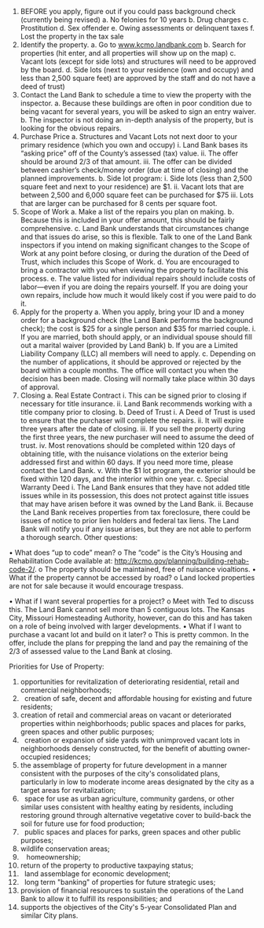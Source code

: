 1.	BEFORE you apply, figure out if you could pass background check (currently being revised)
a.	No felonies for 10 years
b.	Drug charges
c.	Prostitution
d.	Sex offender
e.	Owing assessments or delinquent taxes
f.	Lost the property in the tax sale
2.	Identify the property.
a.	Go to www.kcmo.landbank.com
b.	Search for properties (hit enter, and all properties will show up on the map)
c.	Vacant lots (except for side lots) and structures will need to be approved by the board. 
d.	Side lots (next to your residence (own and occupy) and less than 2,500 square feet) are approved by the staff and do not have a deed of trust)
3.	Contact the Land Bank to schedule a time to view the property with the inspector.
a.	Because these buildings are often in poor condition due to being vacant for several years, you will be asked to sign an entry waiver.
b.	The inspector is not doing an in-depth analysis of the property, but is looking for the obvious repairs.
4.	Purchase Price
a.	Structures and Vacant Lots not next door to your primary residence (which you own and occupy)
i.	Land Bank bases its “asking price” off of the County’s assessed (tax) value.
ii.	The offer should be around 2/3 of that amount.
iii.	The offer can be divided between cashier’s check/money order (due at time of closing) and the planned improvements.
b.	Side lot program:
i.	Side lots (less than 2,500 square feet and next to your residence) are $1.
ii.	Vacant lots that are between 2,500 and 6,000 square feet can be purchased for $75
iii.	Lots that are larger can be purchased for 8 cents per square foot.
5.	Scope of Work
a.	Make a list of the repairs you plan on making.
b.	Because this is included in your offer amount, this should be fairly comprehensive. 
c.	Land Bank understands that circumstances change and that issues do arise, so this is flexible. Talk to one of the Land Bank inspectors if you intend on making significant changes to the Scope of Work at any point before closing, or during the duration of the Deed of Trust, which includes this Scope of Work.
d.	You are encouraged to bring a contractor with you when viewing the property to facilitate this process.
e.	The value listed for individual repairs should include costs of labor—even if you are doing the repairs yourself. If you are doing your own repairs, include how much it would likely cost if you were paid to do it.
6.	Apply for the property
a.	When you apply, bring your ID and a money order for a background check (the Land Bank performs the background check); the cost is $25 for a single person and $35 for married couple.
i.	If you are married, both should apply, or an individual spouse should fill out a marital waiver (provided by Land Bank)
b.	If you are a Limited Liability Company (LLC) all members will need to apply.
c.	Depending on the number of applications, it should be approved or rejected by the board within a couple months. The office will contact you when the decision has been made. Closing will normally take place within 30 days of approval.
7.	Closing
a.	Real Estate Contract
i.	This can be signed prior to closing if necessary for title insurance.
ii.	Land Bank recommends working with a title company prior to closing.
b.	Deed of Trust
i.	A Deed of Trust is used to ensure that the purchaser will complete the repairs.
ii.	It will expire three years after the date of closing. 
iii.	If you sell the property during the first three years, the new purchaser will need to assume the deed of trust.
iv.	Most renovations should be completed within 120 days of obtaining title, with the nuisance violations on the exterior being addressed first and within 60 days. If you need more time, please contact the Land Bank.
v.	With the $1 lot program, the exterior should be fixed within 120 days, and the interior within one year.
c.	Special Warranty Deed
i.	The Land Bank ensures that they have not added title issues while in its possession, this does not protect against title issues that may have arisen before it was owned by the Land Bank.
ii.	Because the Land Bank receives properties from tax foreclosure, there could be issues of notice to prior lien holders and federal tax liens. The Land Bank will notify you if any issue arises, but they are not able to perform a thorough search.
Other questions:

•	What does “up to code” mean?
o	The “code” is the City’s Housing and Rehabilitation Code available at: http://kcmo.gov/planning/building-rehab-code-2/.
o	The property should be maintained, free of nuisance vioaltions.
•	What if the property cannot be accessed by road?
o	Land locked properties are not for sale because it would encourage trespass. 

•	What if I want several properties for a project?
o	Meet with Ted to discuss this. The Land Bank cannot sell more than 5 contiguous lots. The Kansas City, Missouri Homesteading Authority, however, can do this and has taken on a role of being involved with larger developments.
•	What if I want to purchase a vacant lot and build on it later?
o	This is pretty common. In the offer, include the plans for prepping the land and pay the remaining of the 2/3 of assessed value to the Land Bank at closing.


Priorities for Use of Property:

1. opportunities for revitalization of deteriorating residential, retail and commercial neighborhoods;
2.   creation of safe, decent and affordable housing for existing and future residents;
3. creation of retail and commercial areas on vacant or deteriorated properties within neighborhoods; public spaces and places for parks, green spaces and other public purposes;
4.   creation or expansion of side yards with unimproved vacant lots in neighborhoods densely constructed, for the benefit of abutting owner-occupied residences;
5. the assemblage of property for future development in a manner consistent with the purposes of the city's consolidated plans, particularly in low to moderate income areas designated by the city as a target areas for revitalization;
6.   space for use as urban agriculture, community gardens, or other similar uses consistent with healthy eating by residents, including restoring ground through alternative vegetative cover to build-back the soil for future use for food production;
7.   public spaces and places for parks, green spaces and other public purposes;
8. wildlife conservation areas;
9.    homeownership;
10. return of the property to productive taxpaying status;
11.   land assemblage for economic development;
12.   long term "banking" of properties for future strategic uses;
13. provision of financial resources to sustain the operations of the Land Bank to allow it to fulfill its responsibilities; and
14. supports the objectives of the City's 5-year Consolidated Plan and similar City plans.
